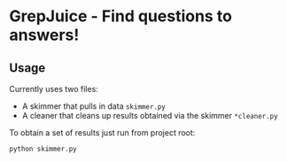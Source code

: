 # GrepJuice - Find questions to answers!

## Usage 

Currently uses two files:
- A skimmer that pulls in data `skimmer.py`
- A cleaner that cleans up results obtained via the skimmer `*cleaner.py`

To obtain a set of results just run from project root:
```bash
python skimmer.py
```
